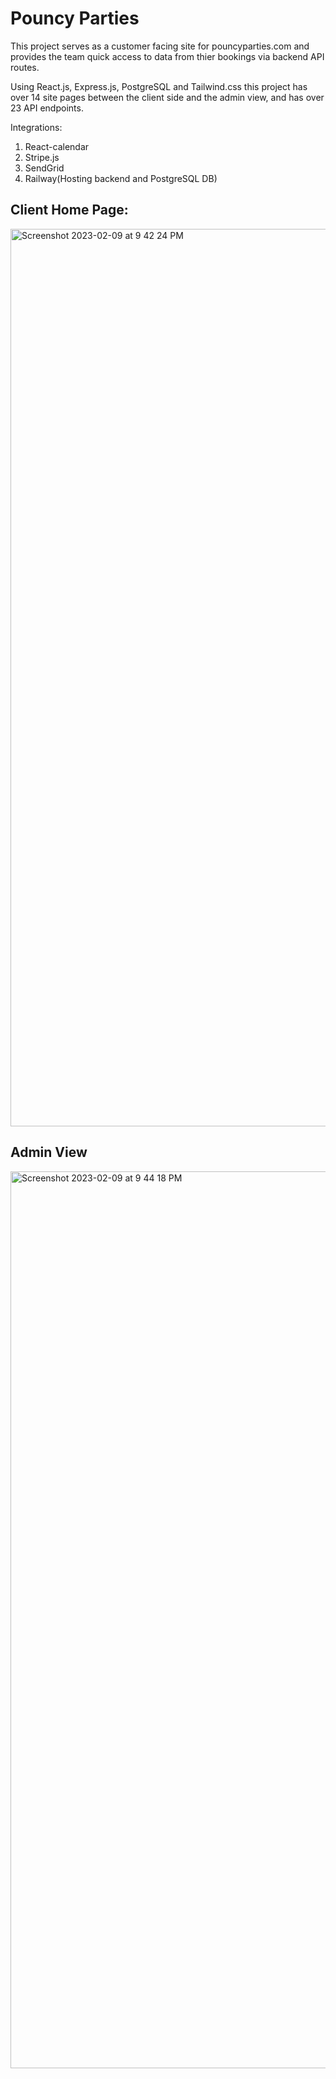 # Pouncy Parties
This project serves as a customer facing site for pouncyparties.com and provides the team quick access to data from thier bookings via backend API routes.

Using React.js, Express.js, PostgreSQL and Tailwind.css this project has over 14 site pages between the client side and the admin view, and has over 23 API endpoints.


Integrations:
1. React-calendar
2. Stripe.js
3. SendGrid
4. Railway(Hosting backend and PostgreSQL DB)

## Client Home Page:
<img width="1436" alt="Screenshot 2023-02-09 at 9 42 24 PM" src="https://user-images.githubusercontent.com/98066390/218010440-c1763202-64b3-4c69-8f25-8b7a63d02fd4.png">

## Admin View
<img width="1435" alt="Screenshot 2023-02-09 at 9 44 18 PM" src="https://user-images.githubusercontent.com/98066390/218010688-0d91fb74-08a0-426a-a053-b4cb3a0a658f.png">
